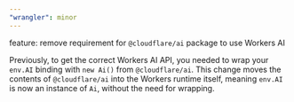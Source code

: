 ```yaml
---
"wrangler": minor
---
```


feature: remove requirement for `@cloudflare/ai` package to use Workers AI

Previously, to get the correct Workers AI API, you needed to wrap your `env.AI` binding with `new Ai()` from `@cloudflare/ai`. This change moves the contents of `@cloudflare/ai` into the Workers runtime itself, meaning `env.AI` is now an instance of `Ai`, without the need for wrapping.
